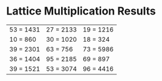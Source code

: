 # Lattice Multiplication Results

|   |   |   |
|---|---|---|
| 53 = 1431 | 27 = 2133 | 19 = 1216 |
| 10 = 860 | 30 = 1020 | 18 = 324 |
| 39 = 2301 | 63 = 756 | 73 = 5986 |
| 36 = 1404 | 95 = 2185 | 69 = 897 |
| 39 = 1521 | 53 = 3074 | 96 = 4416 |
